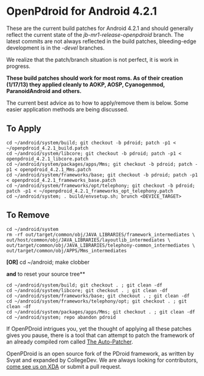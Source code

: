 OpenPdroid for Android 4.2.1
===============================


These are the current build patches for Android 4.2.1 and should generally reflect the
current state
 of the _jb-mr1-release-openpdroid_ branch.
The latest commits are not always reflected in the build patches, bleeding-edge development is in the _-devel_ branches.

We realize that the patch/branch situation is not perfect, it is work in progress.

__These build patches should work for most roms. As of their creation (1/17/13) they applied cleanly to AOKP, AOSP, Cyanogenmod, ParanoidAndroid and others.__

The current best advice as to how to apply/remove them is below. Some easier application
methods are being discussed.

To Apply
--------------
	cd ~/android/system/build; git checkout -b pdroid; patch -p1 < ~/openpdroid_4.2.1_build.patch
	cd ~/android/system/libcore; git checkout -b pdroid; patch -p1 < openpdroid_4.2.1_libcore.patch
	cd ~/android/system/packages/apps/Mms; git checkout -b pdroid; patch -p1 < openpdroid_4.2.1_Mms.patch
	cd ~/android/system/frameworks/base; git checkout -b pdroid; patch -p1 < openpdroid_4.2.1_frameworks_base.patch
	cd ~/android/system/frameworks/opt/telephony; git checkout -b pdroid; patch -p1 < ~/openpdroid_4.2.1_frameworks_opt_telephony.patch
	cd ~/android/system; . build/envsetup.sh; brunch <DEVICE_TARGET>


To Remove
--------------
	cd ~/android/system
	rm -rf out/target/common/obj/JAVA_LIBRARIES/framework_intermediates \
	out/host/common/obj/JAVA_LIBRARIES/layoutlib_intermediates \
	out/target/common/obj/JAVA_LIBRARIES/telephony-common_intermediates \
	out/target/common/obj/APPS/Mms_intermediates

**[OR]** 	cd ~/android; make clobber

**and** to reset your source tree**

	cd ~/android/system/build; git checkout . ; git clean -df
	cd ~/android/system/libcore; git checkout . ; git clean -df
	cd ~/android/system/frameworks/base; git checkout . ; git clean -df
	cd ~/android/system/frameworks/telephony/opt; git checkout . ; git clean -df
	cd ~/android/system/packages/apps/Mms; git checkout . ; git clean -df
	cd ~/android/system; repo abandon pdroid

If OpenPDroid intrigues you, yet the thought of applying all these patches gives you
pause, there is a tool that can attempt to patch the framework of an already compiled
rom called [The Auto-Patcher](http://forum.xda-developers.com/showthread.php?p=32155918#post32155918). 


OpenPDroid is an open source fork of the PDroid framework, as written by Svyat and expanded by CollegeDev. We are always looking for contributors, [come see us on XDA](http://forum.xda-developers.com/showthread.php?t=2098156) or submit a pull request.
